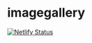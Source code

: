 # imagegallery
[![Netlify Status](https://api.netlify.com/api/v1/badges/ae9fe59b-b893-43f1-bc9d-d320080fb869/deploy-status)](https://app.netlify.com/sites/indrasgallery/deploys)
